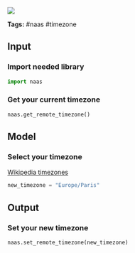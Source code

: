 <a href="https://app.naas.ai/user-redirect/naas/downloader?url=https://raw.githubusercontent.com/jupyter-naas/awesome-notebooks/master/Naas/Naas_Set_timezone.ipynb" target="_parent"><img src="https://naasai-public.s3.eu-west-3.amazonaws.com/open_in_naas.svg"/></a>

**Tags:** #naas #timezone

## Input

### Import needed library


```python
import naas
```

### Get your current timezone


```python
naas.get_remote_timezone()
```

## Model

### Select your timezone
[Wikipedia timezones](https://en.wikipedia.org/wiki/List_of_tz_database_time_zones)


```python
new_timezone = "Europe/Paris"
```

## Output

### Set your new timezone


```python
naas.set_remote_timezone(new_timezone)
```
